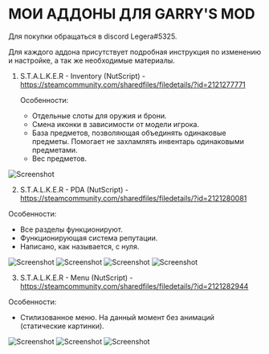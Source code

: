 # МОИ АДДОНЫ ДЛЯ GARRY'S MOD

 Для покупки обращаться в discord Legera#5325.
 
 Для каждого аддона присутствует подробная инструкция по изменению и настройке, а так же необходимые материалы.
 
 1. S.T.A.L.K.E.R - Inventory (NutScript) - https://steamcommunity.com/sharedfiles/filedetails/?id=2121277771
    
    Особенности:
    * Отдельные слоты для оружия и брони.
    * Смена иконки в зависимости от модели игрока.
    * База предметов, позволяющая объединять одинаковые предметы. Помогает не захламлять инвентарь одинаковыми предметами.
    * Вес предметов.
 
 ![Screenshot](https://i.imgur.com/cGWSlpZ.jpg)
 
 2. S.T.A.L.K.E.R - PDA (NutScript) - https://steamcommunity.com/sharedfiles/filedetails/?id=2121280081
 
   Особенности: 
   * Все разделы функционируют.
   * Функционирующая система репутации.
   * Написано, как называется, с нуля.
 
 ![Screenshot](https://i.imgur.com/Y0Db9ni.jpg)
 ![Screenshot](https://i.imgur.com/X5OfNYZ.jpg)
 ![Screenshot](https://i.imgur.com/3OU1ftd.jpg)
 ![Screenshot](https://i.imgur.com/bATUhXi.jpg)

 3. S.T.A.L.K.E.R - Menu (NutScript) - https://steamcommunity.com/sharedfiles/filedetails/?id=2121282944
  
  Особенности:
  * Стилизованное меню. На данный момент без анимаций (статические картинки).
 
 ![Screenshot](https://i.imgur.com/AppE36V.jpg)
 ![Screenshot](https://i.imgur.com/dnVp9As.jpg)
 ![Screenshot](https://i.imgur.com/LIBlhGV.jpg)

